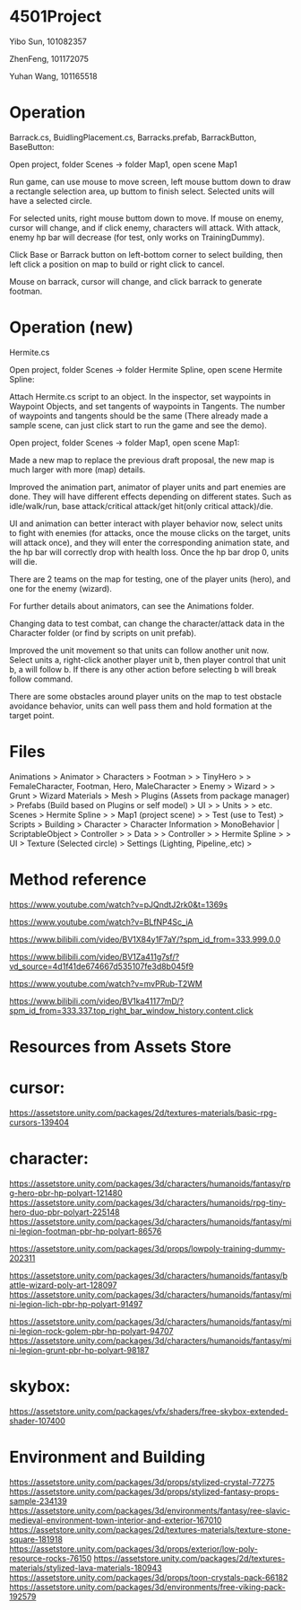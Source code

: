 # 4501Project
Yibo Sun, 101082357

ZhenFeng, 101172075

Yuhan Wang, 101165518



# Operation
Barrack.cs, BuidlingPlacement.cs, Barracks.prefab, BarrackButton, BaseButton:

Open project, folder Scenes -> folder Map1, open scene Map1

Run game, can use mouse to move screen, left mouse buttom down to draw a rectangle selection area, up buttom to finish select. Selected units will have a selected circle.

For selected units, right mouse buttom down to move. If mouse on enemy, cursor will change, and if click enemy, characters will attack. With attack, enemy hp bar will decrease (for test, only works on TrainingDummy).

Click Base or Barrack button on left-bottom corner to select building, then left click a position on map to build or right click to cancel.

Mouse on barrack, cursor will change, and click barrack to generate footman.


# Operation (new)
Hermite.cs

Open project, folder Scenes -> folder Hermite Spline, open scene Hermite Spline:

Attach Hermite.cs script to an object. In the inspector, set waypoints in Waypoint Objects, and set tangents of waypoints in Tangents. The number of waypoints and tangents should be the same (There already made a sample scene, can just click start to run the game and see the demo).


Open project, folder Scenes -> folder Map1, open scene Map1:

Made a new map to replace the previous draft proposal, the new map is much larger with more (map) details.

Improved the animation part, animator of player units and part enemies are done. They will have different effects depending on different states. Such as idle/walk/run, base attack/critical attack/get hit(only critical attack)/die.

UI and animation can better interact with player behavior now, select units to fight with enemies (for attacks, once the mouse clicks on the target, units will attack once), and they will enter the corresponding animation state, and the hp bar will correctly drop with health loss. Once the hp bar drop 0, units will die.

There are 2 teams on the map for testing, one of the player units (hero), and one for the enemy (wizard).

For further details about animators, can see the Animations folder.

Changing data to test combat, can change the character/attack data in the Character folder (or find by scripts on unit prefab).

Improved the unit movement so that units can follow another unit now. Select units a, right-click another player unit b, then player control that unit b, a will follow b. If there is any other action before selecting b will break follow command.

There are some obstacles around player units on the map to test obstacle avoidance behavior, units can well pass them and hold formation at the target point.


# Files
Animations > Animator > Characters > Footman >
                                   > TinyHero >
                                   > FemaleCharacter, Footman, Hero, MaleCharacter
                      > Enemy > Wizard > 
                              > Grunt
                              > Wizard
Materials >
Mesh >
Plugins (Assets from package manager) >
Prefabs (Build based on Plugins or self model) > UI >
                                               > Units >
                                               > etc.
Scenes > Hermite Spline >
       > Map1 (project scene) >
       > Test (use to Test) >       
Scripts > Building 
        > Character > Character Information > MonoBehavior | ScriptableObject
                    > Controller >
                    > Data >
        > Controller >
        > Hermite Spline >
        > UI >
Texture (Selected circle) >
Settings (Lighting, Pipeline,.etc) >


# Method reference
https://www.youtube.com/watch?v=pJQndtJ2rk0&t=1369s

https://www.youtube.com/watch?v=BLfNP4Sc_iA

https://www.bilibili.com/video/BV1X84y1F7aY/?spm_id_from=333.999.0.0

https://www.bilibili.com/video/BV1Za411g7sf/?vd_source=4d1f41de674667d535107fe3d8b045f9

https://www.youtube.com/watch?v=mvPRub-T2WM

https://www.bilibili.com/video/BV1ka41177mD/?spm_id_from=333.337.top_right_bar_window_history.content.click

# Resources from Assets Store
# cursor:
https://assetstore.unity.com/packages/2d/textures-materials/basic-rpg-cursors-139404

# character:
https://assetstore.unity.com/packages/3d/characters/humanoids/fantasy/rpg-hero-pbr-hp-polyart-121480
https://assetstore.unity.com/packages/3d/characters/humanoids/rpg-tiny-hero-duo-pbr-polyart-225148
https://assetstore.unity.com/packages/3d/characters/humanoids/fantasy/mini-legion-footman-pbr-hp-polyart-86576

https://assetstore.unity.com/packages/3d/props/lowpoly-training-dummy-202311

https://assetstore.unity.com/packages/3d/characters/humanoids/fantasy/battle-wizard-poly-art-128097
https://assetstore.unity.com/packages/3d/characters/humanoids/fantasy/mini-legion-lich-pbr-hp-polyart-91497

https://assetstore.unity.com/packages/3d/characters/humanoids/fantasy/mini-legion-rock-golem-pbr-hp-polyart-94707
https://assetstore.unity.com/packages/3d/characters/humanoids/fantasy/mini-legion-grunt-pbr-hp-polyart-98187

# skybox:
https://assetstore.unity.com/packages/vfx/shaders/free-skybox-extended-shader-107400

# Environment and Building
https://assetstore.unity.com/packages/3d/props/stylized-crystal-77275
https://assetstore.unity.com/packages/3d/props/stylized-fantasy-props-sample-234139
https://assetstore.unity.com/packages/3d/environments/fantasy/ree-slavic-medieval-environment-town-interior-and-exterior-167010
https://assetstore.unity.com/packages/2d/textures-materials/texture-stone-square-181918
https://assetstore.unity.com/packages/3d/props/exterior/low-poly-resource-rocks-76150
https://assetstore.unity.com/packages/2d/textures-materials/stylized-lava-materials-180943
https://assetstore.unity.com/packages/3d/props/toon-crystals-pack-66182
https://assetstore.unity.com/packages/3d/environments/free-viking-pack-192579